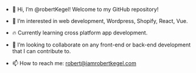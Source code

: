 - 👋 Hi, I’m @robertKegel! Welcome to my GitHub repository!

- 👀 I’m interested in web development, Wordpress, Shopify, React, Vue.
- 🔥  Currently learning cross platform app development.
- 💞️ I’m looking to collaborate on any front-end or back-end development that I can contribute to.
- 📫 How to reach me:  robert@iamrobertkegel.com

<!---
robertKegel/robertKegel is a ✨ special ✨ repository because its `README.md` (this file) appears on your GitHub profile.
You can click the Preview link to take a look at your changes.
--->
